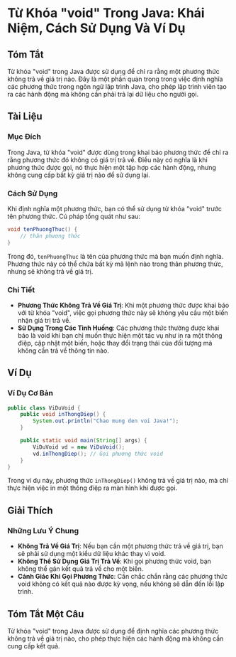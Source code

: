 <!--
Meta Description: # Từ Khóa "void" Trong Java: Khái Niệm, Cách Sử Dụng Và Ví Dụ ## Tóm Tắt Từ khóa "void" trong Java được sử dụng để chỉ ra rằng một phương thức không t...
Meta Keywords: phương, thức, không, void, một
-->

# Từ Khóa "void" Trong Java: Khái Niệm, Cách Sử Dụng Và Ví Dụ

## Tóm Tắt
Từ khóa "void" trong Java được sử dụng để chỉ ra rằng một phương thức không trả về giá trị nào. Đây là một phần quan trọng trong việc định nghĩa các phương thức trong ngôn ngữ lập trình Java, cho phép lập trình viên tạo ra các hành động mà không cần phải trả lại dữ liệu cho người gọi.

## Tài Liệu
### Mục Đích
Trong Java, từ khóa "void" được dùng trong khai báo phương thức để chỉ ra rằng phương thức đó không có giá trị trả về. Điều này có nghĩa là khi phương thức được gọi, nó thực hiện một tập hợp các hành động, nhưng không cung cấp bất kỳ giá trị nào để sử dụng lại.

### Cách Sử Dụng
Khi định nghĩa một phương thức, bạn có thể sử dụng từ khóa "void" trước tên phương thức. Cú pháp tổng quát như sau:

```java
void tenPhuongThuc() {
    // thân phương thức
}
```

Trong đó, `tenPhuongThuc` là tên của phương thức mà bạn muốn định nghĩa. Phương thức này có thể chứa bất kỳ mã lệnh nào trong thân phương thức, nhưng sẽ không trả về giá trị.

### Chi Tiết
- **Phương Thức Không Trả Về Giá Trị**: Khi một phương thức được khai báo với từ khóa "void", việc gọi phương thức này sẽ không yêu cầu một biến nhận giá trị trả về.
- **Sử Dụng Trong Các Tình Huống**: Các phương thức thường được khai báo là void khi bạn chỉ muốn thực hiện một tác vụ như in ra một thông điệp, cập nhật một biến, hoặc thay đổi trạng thái của đối tượng mà không cần trả về thông tin nào.

## Ví Dụ
### Ví Dụ Cơ Bản
```java
public class ViDuVoid {
    public void inThongDiep() {
        System.out.println("Chao mung den voi Java!");
    }

    public static void main(String[] args) {
        ViDuVoid vd = new ViDuVoid();
        vd.inThongDiep(); // Gọi phương thức void
    }
}
```
Trong ví dụ này, phương thức `inThongDiep()` không trả về giá trị nào, mà chỉ thực hiện việc in một thông điệp ra màn hình khi được gọi.

## Giải Thích
### Những Lưu Ý Chung
- **Không Trả Về Giá Trị**: Nếu bạn cần một phương thức trả về giá trị, bạn sẽ phải sử dụng một kiểu dữ liệu khác thay vì void.
- **Không Thể Sử Dụng Giá Trị Trả Về**: Khi gọi phương thức void, bạn không thể gán kết quả trả về cho một biến.
- **Cảnh Giác Khi Gọi Phương Thức**: Cần chắc chắn rằng các phương thức void không có kết quả nào được kỳ vọng, nếu không sẽ dẫn đến lỗi lập trình.

## Tóm Tắt Một Câu
Từ khóa "void" trong Java được sử dụng để định nghĩa các phương thức không trả về giá trị nào, cho phép thực hiện các hành động mà không cần cung cấp kết quả.